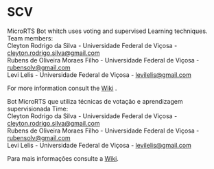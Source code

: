 # SCV

MicroRTS Bot whitch uses voting and supervised Learning techniques.    
Team members:    
Cleyton Rodrigo da Silva - Universidade Federal de Viçosa - cleyton.rodrigo.silva@gmail.com    
Rubens de Oliveira Moraes Filho - Universidade Federal de Viçosa - rubensolv@gmail.com    
Levi Lelis - Universidade Federal de Viçosa - levilelis@gmail.com    

For more information consult the [Wiki](https://github.com/rubensolv/PVAI-bot/wiki) .

Bot MicroRTS que utiliza técnicas de votação e aprendizagem supervisionada
Time:    
Cleyton Rodrigo da Silva - Universidade Federal de Viçosa - cleyton.rodrigo.silva@gmail.com    
Rubens de Oliveira Moraes Filho - Universidade Federal de Viçosa - rubensolv@gmail.com    
Levi Lelis - Universidade Federal de Viçosa - levilelis@gmail.com    

Para mais informações consulte a [Wiki](https://github.com/rubensolv/PVAI-bot/wiki).
